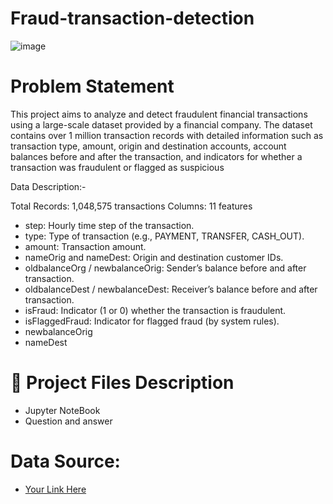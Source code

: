 # Fraud-transaction-detection

![image](https://github.com/user-attachments/assets/a7e5f9f9-d013-4519-a94c-07d92ed657b3)

# Problem Statement

This project aims to analyze and detect fraudulent financial transactions using a large-scale dataset provided by a financial company. The dataset contains over 1 million transaction records with detailed information such as transaction type, amount, origin and destination accounts, account balances before and after the transaction, and indicators for whether a transaction was fraudulent or flagged as suspicious

Data Description:-

Total Records: 1,048,575 transactions
Columns: 11 features

* step: Hourly time step of the transaction.
* type: Type of transaction (e.g., PAYMENT, TRANSFER, CASH_OUT).
* amount: Transaction amount.
* nameOrig and nameDest: Origin and destination customer IDs.
* oldbalanceOrg / newbalanceOrig: Sender’s balance before and after transaction.
* oldbalanceDest / newbalanceDest: Receiver’s balance before and after transaction.
* isFraud: Indicator (1 or 0) whether the transaction is fraudulent.
* isFlaggedFraud: Indicator for flagged fraud (by system rules).
* newbalanceOrig
* nameDest

# 💾 Project Files Description

* Jupyter NoteBook
* Question and answer

# Data Source:

* [Your Link Here](https://drive.google.com/file/d/1wJfhrKPmeCh4KindHTNaM2iyU7UY1N5s/view?usp=sharing)
  
